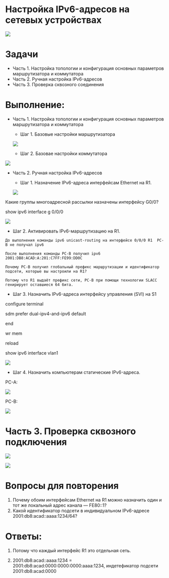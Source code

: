 # Настройка IPv6-адресов на сетевых устройствах


![](https://github.com/ALEKSANDR-D19/OtusBasic/blob/main/labs/lab4/jpeg/1.PNG)

# Задачи
  * Часть 1. Настройка топологии и конфигурация основных параметров маршрутизатора и коммутатора
  * Часть 2. Ручная настройка IPv6-адресов
  * Часть 3. Проверка сквозного соединения

# Выполнение:

  * Часть 1. Настройка топологии и конфигурация основных параметров маршрутизатора и коммутатора

    * Шаг 1. Базовые настройки маршрутизатора


    ![](https://github.com/ALEKSANDR-D19/OtusBasic/blob/main/labs/lab4/jpeg/2.PNG)


      * Шаг 2. Базовае настройки коммутатора
   
![](https://github.com/ALEKSANDR-D19/OtusBasic/blob/main/labs/lab4/jpeg/3.PNG)

  * Часть 2. Ручная настройка IPv6-адресов

    * Шаг 1.  Назначение IPv6-адреса интерфейсам Ethernet на R1.
    
    
   

    ![](https://github.com/ALEKSANDR-D19/OtusBasic/blob/main/labs/lab4/jpeg/4.PNG)


Какие группы многоадресной рассылки назначены интерфейсу G0/0?

show ipv6 interface g 0/0/0

![](https://github.com/ALEKSANDR-D19/OtusBasic/blob/main/labs/lab4/jpeg/5.PNG)
 
  *  Шаг 2.  Активировать IPv6-маршрутизацию на R1.
    
    До выполнения команды ipv6 unicast-routing на интерфейсе 0/0/0 R1  PC-B не получал ipv6

    После выполнения команды PC-B получил ipv6 2001:DB8:ACAD:A:201:C7FF:FE99:DD0C

    Почему PC-B получил глобальный префикс маршрутизации и идентификатор подсети, которые вы настроили на R1?

    Потому что R1 выдаёт префикс сети, PC-B при помощи технологии SLACC генирирует оставшиеся 64 бита.

  
  * Шаг 3. Назначить IPv6-адреса интерфейсу управления (SVI) на S1

configure terminal

sdm prefer dual-ipv4-and-ipv6 default

end

wr mem

reload

show ipv6 interface vlan1


![](https://github.com/ALEKSANDR-D19/OtusBasic/blob/main/labs/lab4/jpeg/6.PNG)


  * Шаг 4. Назначить компьютерам статические IPv6-адреса.

PC-A:

![](https://github.com/ALEKSANDR-D19/OtusBasic/blob/main/labs/lab4/jpeg/100.PNG)

PC-B:

![](https://github.com/ALEKSANDR-D19/OtusBasic/blob/main/labs/lab4/jpeg/101.PNG)


# Часть 3. Проверка сквозного подключения

![](https://github.com/ALEKSANDR-D19/OtusBasic/blob/main/labs/lab4/jpeg/9.PNG)

![](https://github.com/ALEKSANDR-D19/OtusBasic/blob/main/labs/lab4/jpeg/10.PNG)


# Вопросы для повторения
1.	Почему обоим интерфейсам Ethernet на R1 можно назначить один и тот же локальный адрес канала — FE80::1?
2.	Какой идентификатор подсети в индивидуальном IPv6-адресе 2001:db8:acad::aaaa:1234/64?


# Ответы:

1. Потому что каждый интерфейс R1 это отдельная сеть.

2. 2001:db8:acad::aaaa:1234 = 2001:db8:acad:0000:0000:0000:aaaa:1234, индетефикатор подсети 2001:db8:acad:0000
   










      

    
        
    
   








